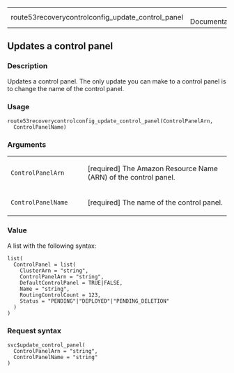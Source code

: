 <table style="width: 100%;">
<tbody>
<tr class="odd">
<td>route53recoverycontrolconfig_update_control_panel</td>
<td style="text-align: right;">R Documentation</td>
</tr>
</tbody>
</table>

## Updates a control panel

### Description

Updates a control panel. The only update you can make to a control panel
is to change the name of the control panel.

### Usage

    route53recoverycontrolconfig_update_control_panel(ControlPanelArn,
      ControlPanelName)

### Arguments

<table>
<colgroup>
<col style="width: 35%" />
<col style="width: 65%" />
</colgroup>
<tbody>
<tr class="odd">
<td><code
id="route53recoverycontrolconfig_update_control_panel_:_ControlPanelArn">ControlPanelArn</code></td>
<td><p>[required] The Amazon Resource Name (ARN) of the control
panel.</p></td>
</tr>
<tr class="even">
<td><code
id="route53recoverycontrolconfig_update_control_panel_:_ControlPanelName">ControlPanelName</code></td>
<td><p>[required] The name of the control panel.</p></td>
</tr>
</tbody>
</table>

### Value

A list with the following syntax:

    list(
      ControlPanel = list(
        ClusterArn = "string",
        ControlPanelArn = "string",
        DefaultControlPanel = TRUE|FALSE,
        Name = "string",
        RoutingControlCount = 123,
        Status = "PENDING"|"DEPLOYED"|"PENDING_DELETION"
      )
    )

### Request syntax

    svc$update_control_panel(
      ControlPanelArn = "string",
      ControlPanelName = "string"
    )
